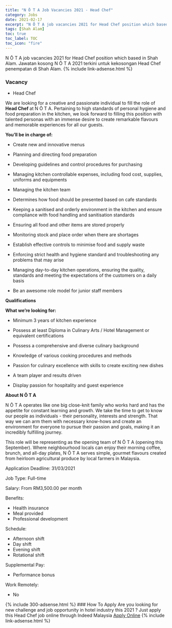 ```yaml
---
title: "N Ō T A Job Vacancies 2021 - Head Chef" 
category: Jobs 
date: 2021-02-17 
excerpt: "N Ō T A job vacancies 2021 for Head Chef position which based in Shah Alam. Jawatan kosong N Ō T A 2021 terkini untuk kekosongan Head Chef penempatan di Shah Alam" 
tags: [Shah Alam] 
toc: true 
toc_label: TOC 
toc_icon: "fire" 
--- 
```


N Ō T A job vacancies 2021 for Head Chef position which based in Shah Alam. Jawatan kosong N Ō T A 2021 terkini untuk kekosongan Head Chef penempatan di Shah Alam. 
{% include link-adsense.html %} 
### Vacancy 
- Head Chef 
<div><p>We are looking for a creative and passionate individual to fill the role of <b>Head Chef </b>at N &#332; T A. Pertaining to high standards of personal hygiene and food preparation in the kitchen, we look forward to filling this position with talented personas with an immense desire to create remarkable flavours and memorable experiences for all our guests.</p><p><b>You&#8217;ll be in charge of: </b></p><ul><li>Create new and innovative menus</li></ul><ul><li>Planning and directing food preparation</li></ul><ul><li>Developing guidelines and control procedures for purchasing</li></ul><ul><li>Managing kitchen controllable expenses, including food cost, supplies, uniforms and equipments</li></ul><ul><li>Managing the kitchen team</li></ul><ul><li>Determines how food should be presented based on cafe standards</li></ul><ul><li>Keeping a sanitised and orderly environment in the kitchen and ensure compliance with food handling and sanitisation standards</li></ul><ul><li>Ensuring all food and other items are stored properly</li></ul><ul><li>Monitoring stock and place order when there are shortages</li></ul><ul><li>Establish effective controls to minimise food and supply waste</li></ul><ul><li>Enforcing strict health and hygiene standard and troubleshooting any problems that may arise</li></ul><ul><li>Managing day-to-day kitchen operations, ensuring the quality, standards and meeting the expectations of the customers on a daily basis</li></ul><ul><li>Be an awesome role model for junior staff members</li></ul><p><b>Qualifications</b></p><p><b>What we&#8217;re looking for: </b></p><ul><li>Minimum 3 years of kitchen experience</li></ul><ul><li>Possess at least Diploma in Culinary Arts / Hotel Management or equivalent certifications</li></ul><ul><li>Possess a comprehensive and diverse culinary background</li></ul><ul><li>Knowledge of various cooking procedures and methods</li></ul><ul><li>Passion for culinary excellence with skills to create exciting new dishes</li></ul><ul><li>A team player and results driven</li></ul><ul><li>Display passion for hospitality and guest experience</li></ul><p><b>About N &#332; T A</b></p><p>N &#332; T A operates like one big close-knit family who works hard and has the appetite for constant learning and growth. We take the time to get to know our people as individuals - their personality, interests and strength. That way we can arm them with necessary know-hows and create an environment for everyone to pursue their passion and goals, making it an incredibly fulfilling journey.</p><p>This role will be representing as the opening team of N &#332; T A (opening this September). Where neighbourhood locals can enjoy their morning coffee, brunch, and all-day plates, N &#332; T A serves simple, gourmet flavours created from heirloom agricultural produce by local farmers in Malaysia.</p><p>Application Deadline: 31/03/2021</p><p>Job Type: Full-time</p><p>Salary: From RM3,500.00 per month</p><p>Benefits:</p><ul><li>Health insurance</li><li>Meal provided</li><li>Professional development</li></ul><p>Schedule:</p><ul><li>Afternoon shift</li><li>Day shift</li><li>Evening shift</li><li>Rotational shift</li></ul><p>Supplemental Pay:</p><ul><li>Performance bonus</li></ul><p>Work Remotely:</p><ul><li>No</li></ul></div> 
{% include 300-adsense.html %} 
### How To Apply 
Are you looking for new challenge and job opportunity in hotel industry this 2021 ?
Just apply this Head Chef job online through Indeed Malaysia 
<a href="https://malaysia.indeed.com/viewjob?jk=3b5b0aa4d445fea1" class="btn btn--info" target="_blank" rel="nofollow noopenner">Apply Online</a> 
{% include link-adsense.html %} 